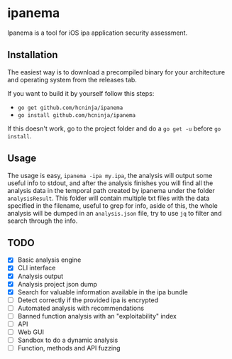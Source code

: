 # ipanema

Ipanema is a tool for iOS ipa application security assessment.

## Installation

The easiest way is to download a precompiled binary for your architecture and operating system from the releases tab.

If you want to build it by yourself follow this steps:

* `go get github.com/hcninja/ipanema`
* `go install github.com/hcninja/ipanema`

If this doesn't work, go to the project folder and do a `go get -u` before `go install`.

## Usage

The usage is easy, `ipanema -ipa my.ipa`, the analysis will output some useful info to stdout, and after the analysis finishes you will find all the analysis data in the temporal path created by ipanema under the folder `analysisResult`. This folder will contain multiple txt files with the data specified in the filename, useful to grep for info, aside of this, the whole analysis will be dumped in an `analysis.json` file, try to use `jq` to filter and search through the info.

## TODO

* [x] Basic analysis engine
* [x] CLI interface
* [x] Analysis output
* [x] Analysis project json dump
* [x] Search for valuable information available in the ipa bundle
* [ ] Detect correctly if the provided ipa is encrypted
* [ ] Automated analysis with recommendations
* [ ] Banned function analysis with an "exploitability" index
* [ ] API
* [ ] Web GUI
* [ ] Sandbox to do a dynamic analysis
* [ ] Function, methods and API fuzzing
